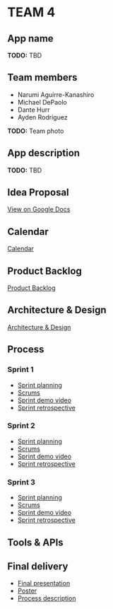 # TEAM 4

## App name

**TODO:** TBD

## Team members

- Narumi Aguirre-Kanashiro
- Michael DePaolo
- Dante Hurr
- Ayden Rodriguez

**TODO:** Team photo

## App description

**TODO:** TBD

## Idea Proposal
[View on Google Docs](https://docs.google.com/document/d/1E_Oy8bg0Y2sVYaKFZ3GKhS7G9ZgsDuDN/edit)

## Calendar
[Calendar](https://calendar.google.com/calendar/u/0?cid=aXZoMmU3NjhzMjRkdGlxZWYwcXZvbzhxcjBAZ3JvdXAuY2FsZW5kYXIuZ29vZ2xlLmNvbQ)

## Product Backlog
[Product Backlog]()

## Architecture & Design
[Architecture & Design]()

## Process

### Sprint 1

* [Sprint planning]()
* [Scrums]()
* [Sprint demo video]()
* [Sprint retrospective]()

### Sprint 2

* [Sprint planning]()
* [Scrums]()
* [Sprint demo video]()
* [Sprint retrospective]()

### Sprint 3

* [Sprint planning]()
* [Scrums]()
* [Sprint demo video]()
* [Sprint retrospective]()

## Tools & APIs

## Final delivery

* [Final presentation]()
* [Poster]()
* [Process description]()


